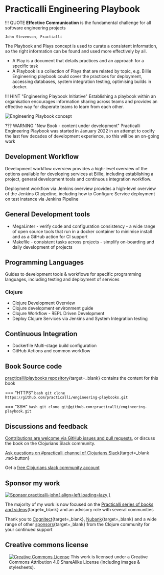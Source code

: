 # Practicalli Engineering Playbook

!!! QUOTE
    **Effective Communication** is the fundamental challenge for all software engineering projects

    John Stevenson, Practialli


The Playbook and Plays concept is used to curate a consistent information, so the right information can be found and used more effectively by all.

- A Play is a document that details practices and an approach for a specific task
- A Playbook is a collection of Plays that are related by topic, e.g. Billie Engineering playbook could cover the practices for deployment, accessing
databases, system integration testing, optimising builds in docker.

!!! HINT "Engineering Playbook Initiative"
    Establishing a playbook within an organisation encourages information sharing across teams and provides an effective way for disperate teams to learn from each other.

![Engineering Playbook concept](https://raw.githubusercontent.com/practicalli/graphic-design/live/engineering-playbook/engineering-playbook-concept.png)


??? WARNING "New Book - content under development"
    Practicalli Engineering Playbook was started in January 2022 in an attempt to codify the last few decades of development experience, so this will be an on-going work


## Development Workflow

Development workflow overview provides a high-level overview of the options available for developing services at Billie, including establishing a project, general development tools and continuous integration workflow.

Deployment workflow via Jenkins overview provides a high-level overview of the Jenkins CI pipeline, including how to Configure Service deployment on test instance via Jenkins Pipeline


## General Development tools

* MegaLinter - verify code and configuration consistency - a wide range of open source tools that run in a docker container to minimise install and as a GitHub action for CI support
* Makefile - consistent tasks across projects - simplify on-boarding and daily development of projects


## Programming Languages

Guides to development tools & workflows for specific programming languages, including testing and deployment of services

### Clojure

* Clojure Development Overview
* Clojure development environment guide
* Clojure Workflow - REPL Driven Development
* Deploy Clojure Services via Jenkins and System Integration testing

## Continuous Integration

* Dockerfile Multi-stage build configuration
* GitHub Actions and common workflow



## Book Source code

[practicalli/playbooks repository](https://github.com/practicalli/playbooks){target=_blank} contains the content for this book

=== "HTTPS"
    ```bash
    git clone https://github.com/practicalli/engineering-playbooks.git
    ```

=== "SSH"
    ```bash
    git clone git@github.com:practicalli/engineering-playbook.git
    ```


## Discussions and feedback

[Contributions are welcome via GitHub issues and pull requests](introduction/contributing.md), or discuss the book on the Clojurians Slack community.

[Ask questions on #practicalli channel of  Clojurians Slack](https://clojurians.slack.com/messages/practicalli){target=_blank .md-button}

Get a [free Clojurians slack community account](https://clojurians.net/)


## Sponsor my work

[![Sponsor practicalli-john](https://raw.githubusercontent.com/practicalli/graphic-design/live/buttons/practicalli-github-sponsors-button.png){ align=left loading=lazy }](https://github.com/sponsors/practicalli-john/)

The majority of my work is now focused on the [Practicalli series of books and videos](https://practical.li/){target=_blank} and an advisory role with several communities

Thank you to [Cognitect](https://www.cognitect.com/){target=_blank}, [Nubank](https://nubank.com.br/){target=_blank} and a wide range of other [sponsors](https://github.com/sponsors/practicalli-john#sponsors){target=_blank} from the Clojure community for your continued support


## Creative commons license

<div style="width:95%; margin:auto;">
<a rel="license" href="http://creativecommons.org/licenses/by-sa/4.0/"><img alt="Creative Commons License" style="border-width:0" src="https://i.creativecommons.org/l/by-sa/4.0/88x31.png" /></a>
This work is licensed under a Creative Commons Attribution 4.0 ShareAlike License (including images & stylesheets).
</div>
